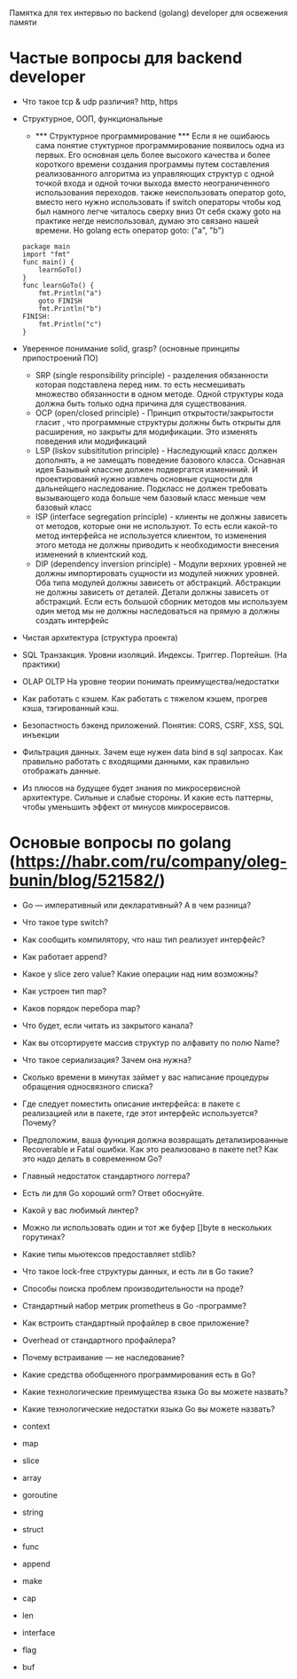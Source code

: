 Памятка для тех интервью по backend (golang) developer для освежения памяти 

# Частые вопросы для backend developer
- Что такое tcp & udp различия?  http, https
- Структурное, ООП, функциональные
    - *** Структурное программирование ***
    Если я не ошибаюсь сама понятие стуктурное программирование появилось одна из первых. Его основная цель более высокого качества и более короткого времени создания программы путем составления реализованного алгоритма из управляющих структур с одной точкой входа и одной точки выхода вместо неограниченного использования переходов. также неиспользовать оператор goto, вместо него нужно использовать if switch  операторы чтобы код был намного легче читалось сверху  вниз
    От себя скажу goto на практике негде неиспользовал, думаю это связано нашей времени. Но golang есть оператор goto: ("a", "b")
    ```
    package main
    import "fmt"
    func main() {
        learnGoTo()
    }
    func learnGoTo() {
        fmt.Println("a")
        goto FINISH
        fmt.Println("b")
    FINISH:
        fmt.Println("c")
    }
    ```


- Уверенное понимание solid, grasp? (основные принципы припостроений ПО)
    - SRP (single responsibility principle) - разделения обязанности которая подставлена перед ним. то есть несмешивать множество обязанности в одном методе. Одной структуры кода должна быть только одна причина для существования.
    - OCP (open/closed principle) - Принцип открытости/закрытости гласит , что программные структуры должны быть открыты для расширения, но закрыты для модификации. Это изменять поведения или модификаций 
    - LSP (liskov subsititution principle) - Наследующий класс должен дополнять, а не замещать поведение базового класса. Оснавная идея Базывый классне должен подвергатся измениний. И проектирований нужно извлечь основные сущности для дальнейщего наследование. Подкласс не должен требовать вызывающего кода больше чем базовый класс меньше чем базовый класс
    - ISP (interface segregation principle) - клиенты не должны зависеть от методов, которые они не используют. То есть если какой-то метод интерфейса не используется клиентом, то изменения этого метода не должны приводить к необходимости внесения изменений в клиентский код.
    - DIP (dependency inversion principle) - Модули верхних уровней не должны импортировать сущности из модулей нижних уровней. Оба типа модулей должны зависеть от абстракций. Абстракции не должны зависеть от деталей. Детали должны зависеть от абстракций. Если есть большой сборник методов мы используем один метод мы не должны наследоваться на прямую а должны создать интерфейс

- Чистая архитектура (структура проекта)
- SQL Транзакция. Уровни изоляций. Индексы. Триггер. Портейшн. (На практики)
- OLAP OLTP На уровне теории понимать преимущества/недостатки
- Как работать с кэшем. Как работать с тяжелом кэшем, прогрев кэша, тэгированный кэш.
- Безопастность бэкенд приложений. Понятия: CORS, CSRF, XSS, SQL инъекции
- Фильтрация данных. Зачем еще нужен data bind в sql запросах. Как правильно работать с входящими данными, как правильно  отображать данные. 
- Из плюсов на будущее будет знания по микросервисной архитектуре. Сильные и слабые стороны. И какие есть паттерны, чтобы уменьшить эффект от минусов микросервисов.

# Основые вопросы по golang (https://habr.com/ru/company/oleg-bunin/blog/521582/)
- Go — императивный или декларативный? А в чем разница?
- Что такое type switch?
- Как сообщить компилятору, что наш тип реализует интерфейс?
- Как работает append?
- Какое у slice zero value? Какие операции над ним возможны?
- Как устроен тип map?
- Каков порядок перебора map?
- Что будет, если читать из закрытого канала?
- Как вы отсортируете массив структур по алфавиту по полю Name?
- Что такое сериализация? Зачем она нужна?
- Сколько времени в минутах займет у вас написание процедуры обращения односвязного списка?
- Где следует поместить описание интерфейса: в пакете с реализацией или в пакете, где этот интерфейс используется? Почему?
- Предположим, ваша функция должна возвращать детализированные Recoverable и Fatal ошибки. Как это реализовано в пакете net? Как это надо делать в современном Go?
- Главный недостаток стандартного логгера?
- Есть ли для Go хороший orm? Ответ обоснуйте.
- Какой у вас любимый линтер?
- Можно ли использовать один и тот же буфер []byte в нескольких горутинах?
- Какие типы мьютексов предоставляет stdlib?
- Что такое lock-free структуры данных, и есть ли в Go такие?
- Способы поиска проблем производительности на проде?
- Стандартный набор метрик prometheus в Go -программе?
- Как встроить стандартный профайлер в свое приложение?
- Overhead от стандартного профайлера?
- Почему встраивание — не наследование?
- Какие средства обобщенного программирования есть в Go?
- Какие технологические преимущества языка Go вы можете назвать?
- Какие технологические недостатки языка Go вы можете назвать?

- context
- map
- slice
- array
- goroutine
- string
- struct
- func
- append
- make
- cap
- len
- interface
- flag
- buf
